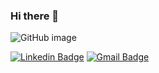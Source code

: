 ### Hi there 👋

![GitHub image](https://user-images.githubusercontent.com/86786820/124163389-f3b9c900-da75-11eb-86a9-b6d6620c9823.jpg)



















[![Linkedin Badge](https://img.shields.io/badge/-Felipe%20Polycarpo-6633cc?style=flat-square&logo=Linkedin&logoColor=white&link=https://https://www.linkedin.com/in/felipe-polycarpo-marcondes/)](https://www.linkedin.com/in/https://www.linkedin.com/in/felipe-polycarpo-marcondes/) 
[![Gmail Badge](https://img.shields.io/badge/-felipe.polycarpo.marcondes@gmail.com-6633cc?style=flat-square&logo=Gmail&logoColor=white&link=mailto:felipe.polycarpo.marcondes@gmail.com)](mailto:felipe.polycarpo.marcondes@gmail.com)
<!--
**fpolycarpo/fpolycarpo** is a ✨ _special_ ✨ repository because its `README.md` (this file) appears on your GitHub profile.

Here are some ideas to get you started:

- 🔭 I’m currently working on ...
- 🌱 I’m currently learning ...
- 👯 I’m looking to collaborate on ...
- 🤔 I’m looking for help with ...
- 💬 Ask me about ...
- 📫 How to reach me: ...
- 😄 Pronouns: ...
- ⚡ Fun fact: ...
-->
